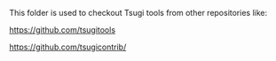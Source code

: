 
This folder is used to checkout Tsugi tools from other repositories like:

https://github.com/tsugitools

https://github.com/tsugicontrib/

